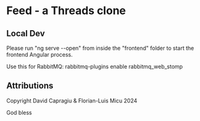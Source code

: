 # Feed - a Threads clone

## Local Dev

Please run "ng serve --open" from inside the "frontend" folder to start the frontend Angular process.

Use this for RabbitMQ: rabbitmq-plugins enable rabbitmq_web_stomp


## Attributions

Copyright David Capragiu & Florian-Luis Micu 2024

God bless